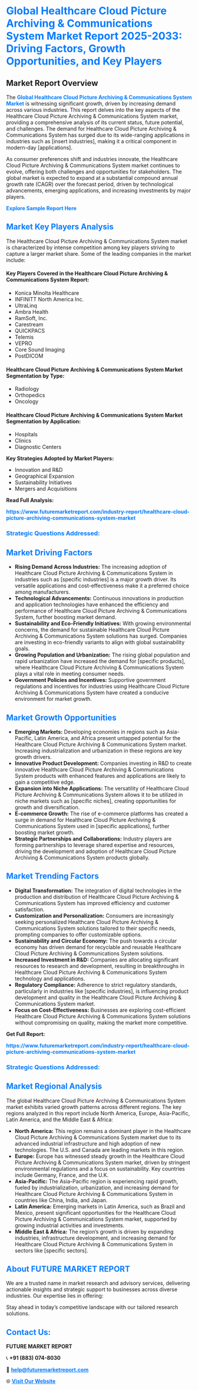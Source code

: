 <h1 style="color: #007BFF;">Global Healthcare Cloud Picture Archiving & Communications System Market Report 2025-2033: Driving Factors, Growth Opportunities, and Key Players</h1>

<section id="overview">
<h2>Market Report Overview</h2>
<p>The <a href="https://www.futuremarketreport.com/industry-report/healthcare-cloud-picture-archiving-communications-system-market" style="color: #007BFF; text-decoration: none;"><strong>Global Healthcare Cloud Picture Archiving & Communications System Market</strong></a> is witnessing significant growth, driven by increasing demand across various industries. This report delves into the key aspects of the Healthcare Cloud Picture Archiving & Communications System market, providing a comprehensive analysis of its current status, future potential, and challenges. The demand for Healthcare Cloud Picture Archiving & Communications System has surged due to its wide-ranging applications in industries such as [insert industries], making it a critical component in modern-day [applications].</p>
<p>As consumer preferences shift and industries innovate, the Healthcare Cloud Picture Archiving & Communications System market continues to evolve, offering both challenges and opportunities for stakeholders. The global market is expected to expand at a substantial compound annual growth rate (CAGR) over the forecast period, driven by technological advancements, emerging applications, and increasing investments by major players.</p>
</section>

<section id="overview">
<p><a href="https://www.futuremarketreport.com/request-sample/reportId=79922" style="color: #007BFF; text-decoration: none;"><strong>Explore Sample Report Here</strong></a></p>
</section>

<section id="key-players">
<h2 style="color: #007BFF;">Market Key Players Analysis</h2>
<p>The Healthcare Cloud Picture Archiving & Communications System market is characterized by intense competition among key players striving to capture a larger market share. Some of the leading companies in the market include:</p>
<h4>Key Players Covered in the Healthcare Cloud Picture Archiving & Communications System Report:</h4>
<ul><li>Konica Minolta Healthcare</li><li>INFINITT North America Inc.</li><li>UltraLinq</li><li>Ambra Health</li><li>RamSoft, Inc.</li><li>Carestream</li><li>QUICKPACS</li><li>Telemis</li><li>VEPRO</li><li>Core Sound Imaging</li><li>PostDICOM</li></ul>
<h4>Healthcare Cloud Picture Archiving & Communications System Market Segmentation by Type:</h4>
<ul><li>Radiology</li><li>Orthopedics</li><li>Oncology</li></ul>

<h4>Healthcare Cloud Picture Archiving & Communications System Market Segmentation by Application:</h4>
<ul><li>Hospitals</li><li>Clinics</li><li>Diagnostic Centers</li></ul>
<p><strong>Key Strategies Adopted by Market Players:</strong></p>
<ul>
<li>Innovation and R&D</li>
<li>Geographical Expansion</li>
<li>Sustainability Initiatives</li>
<li>Mergers and Acquisitions</li>
</ul>
</section>

<section>
<p><strong>Read Full Analysis: </strong></p><a href="https://www.futuremarketreport.com/industry-report/healthcare-cloud-picture-archiving-communications-system-market" style="color: #007BFF; text-decoration: none;"><strong>https://www.futuremarketreport.com/industry-report/healthcare-cloud-picture-archiving-communications-system-market</strong></a>
<h3 style="color: #007BFF;">Strategic Questions Addressed:</h3>
</section>

<section id="driving-factors">
<h2 style="color: #007BFF;">Market Driving Factors</h2>
<ul>
<li><strong>Rising Demand Across Industries:</strong> The increasing adoption of Healthcare Cloud Picture Archiving & Communications System in industries such as [specific industries] is a major growth driver. Its versatile applications and cost-effectiveness make it a preferred choice among manufacturers.</li>
<li><strong>Technological Advancements:</strong> Continuous innovations in production and application technologies have enhanced the efficiency and performance of Healthcare Cloud Picture Archiving & Communications System, further boosting market demand.</li>
<li><strong>Sustainability and Eco-Friendly Initiatives:</strong> With growing environmental concerns, the demand for sustainable Healthcare Cloud Picture Archiving & Communications System solutions has surged. Companies are investing in eco-friendly variants to align with global sustainability goals.</li>
<li><strong>Growing Population and Urbanization:</strong> The rising global population and rapid urbanization have increased the demand for [specific products], where Healthcare Cloud Picture Archiving & Communications System plays a vital role in meeting consumer needs.</li>
<li><strong>Government Policies and Incentives:</strong> Supportive government regulations and incentives for industries using Healthcare Cloud Picture Archiving & Communications System have created a conducive environment for market growth.</li>
</ul>
</section>

<section id="growth-opportunities">
<h2 style="color: #007BFF;">Market Growth Opportunities</h2>
<ul>
<li><strong>Emerging Markets:</strong> Developing economies in regions such as Asia-Pacific, Latin America, and Africa present untapped potential for the Healthcare Cloud Picture Archiving & Communications System market. Increasing industrialization and urbanization in these regions are key growth drivers.</li>
<li><strong>Innovative Product Development:</strong> Companies investing in R&D to create innovative Healthcare Cloud Picture Archiving & Communications System products with enhanced features and applications are likely to gain a competitive edge.</li>
<li><strong>Expansion into Niche Applications:</strong> The versatility of Healthcare Cloud Picture Archiving & Communications System allows it to be utilized in niche markets such as [specific niches], creating opportunities for growth and diversification.</li>
<li><strong>E-commerce Growth:</strong> The rise of e-commerce platforms has created a surge in demand for Healthcare Cloud Picture Archiving & Communications System used in [specific applications], further boosting market growth.</li>
<li><strong>Strategic Partnerships and Collaborations:</strong> Industry players are forming partnerships to leverage shared expertise and resources, driving the development and adoption of Healthcare Cloud Picture Archiving & Communications System products globally.</li>
</ul>
</section>

<section id="trending-factors">
<h2 style="color: #007BFF;">Market Trending Factors</h2>
<ul>
<li><strong>Digital Transformation:</strong> The integration of digital technologies in the production and distribution of Healthcare Cloud Picture Archiving & Communications System has improved efficiency and customer satisfaction.</li>
<li><strong>Customization and Personalization:</strong> Consumers are increasingly seeking personalized Healthcare Cloud Picture Archiving & Communications System solutions tailored to their specific needs, prompting companies to offer customizable options.</li>
<li><strong>Sustainability and Circular Economy:</strong> The push towards a circular economy has driven demand for recyclable and reusable Healthcare Cloud Picture Archiving & Communications System solutions.</li>
<li><strong>Increased Investment in R&D:</strong> Companies are allocating significant resources to research and development, resulting in breakthroughs in Healthcare Cloud Picture Archiving & Communications System technology and applications.</li>
<li><strong>Regulatory Compliance:</strong> Adherence to strict regulatory standards, particularly in industries like [specific industries], is influencing product development and quality in the Healthcare Cloud Picture Archiving & Communications System market.</li>
<li><strong>Focus on Cost-Effectiveness:</strong> Businesses are exploring cost-efficient Healthcare Cloud Picture Archiving & Communications System solutions without compromising on quality, making the market more competitive.</li>
</ul>
</section>

<section>
<p><strong>Get Full Report: </strong></p><a href="https://www.futuremarketreport.com/industry-report/healthcare-cloud-picture-archiving-communications-system-market" style="color: #007BFF; text-decoration: none;"><strong>https://www.futuremarketreport.com/industry-report/healthcare-cloud-picture-archiving-communications-system-market</strong></a>
<h3 style="color: #007BFF;">Strategic Questions Addressed:</h3>
</section>


<section id="regional-analysis">
<h2 style="color: #007BFF;">Market Regional Analysis</h2>
<p>The global Healthcare Cloud Picture Archiving & Communications System market exhibits varied growth patterns across different regions. The key regions analyzed in this report include North America, Europe, Asia-Pacific, Latin America, and the Middle East & Africa:</p>
<ul>
<li><strong>North America:</strong> This region remains a dominant player in the Healthcare Cloud Picture Archiving & Communications System market due to its advanced industrial infrastructure and high adoption of new technologies. The U.S. and Canada are leading markets in this region.</li>
<li><strong>Europe:</strong> Europe has witnessed steady growth in the Healthcare Cloud Picture Archiving & Communications System market, driven by stringent environmental regulations and a focus on sustainability. Key countries include Germany, France, and the U.K.</li>
<li><strong>Asia-Pacific:</strong> The Asia-Pacific region is experiencing rapid growth, fueled by industrialization, urbanization, and increasing demand for Healthcare Cloud Picture Archiving & Communications System in countries like China, India, and Japan.</li>
<li><strong>Latin America:</strong> Emerging markets in Latin America, such as Brazil and Mexico, present significant opportunities for the Healthcare Cloud Picture Archiving & Communications System market, supported by growing industrial activities and investments.</li>
<li><strong>Middle East & Africa:</strong> The region’s growth is driven by expanding industries, infrastructure development, and increasing demand for Healthcare Cloud Picture Archiving & Communications System in sectors like [specific sectors].</li>
</ul>
</section>

<footer>
<h2 style="color: #007BFF;">About FUTURE MARKET REPORT</h2>
<p>We are a trusted name in market research and advisory services, delivering actionable insights and strategic support to businesses across diverse industries. Our expertise lies in offering:</p>

<p>Stay ahead in today’s competitive landscape with our tailored research solutions.</p>

<h2 style="color: #007BFF;">Contact Us:</h2>
<p><strong>FUTURE MARKET REPORT</strong></p>
<p>📞 <strong>+91 (883) 074-8030</strong></p>
<p>📧 <strong><a href="mailto:help@futuremarketreport.com" style="color: #007BFF;">help@futuremarketreport.com</a></strong></p>
<p>🌐 <strong><a href="https://www.futuremarketreport.com/" style="color: #007BFF;">Visit Our Website</a></strong></p>
</footer>